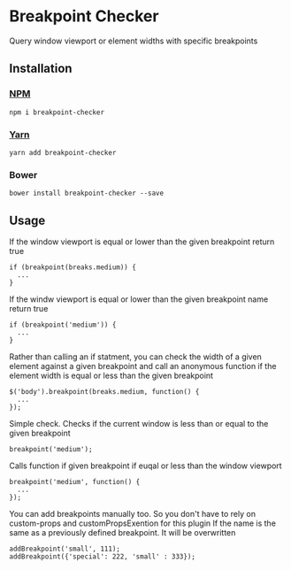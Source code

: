 # Breakpoint Checker

Query window viewport or element widths with specific breakpoints

## Installation

### [NPM](https://www.npmjs.com/package/breakpoint-checker)
```
npm i breakpoint-checker
```

### [Yarn](https://yarnpkg.com/en/package/breakpoint-checker)
```
yarn add breakpoint-checker
```

### Bower
```
bower install breakpoint-checker --save
```

## Usage

If the window viewport is equal or lower than the given breakpoint return true
```
if (breakpoint(breaks.medium)) {
  ...
}
```

If the windw viewport is equal or lower than the given breakpoint name return true
```
if (breakpoint('medium')) {
  ...
}
```

Rather than calling an if statment, you can check the width of a given element against a given breakpoint
and call an anonymous function if the element width is equal or less than the given breakpoint
```
$('body').breakpoint(breaks.medium, function() {
  ...
});
```

Simple check. Checks if the current window is less than or equal to the given breakpoint
```
breakpoint('medium');
```

Calls function if given breakpoint if euqal or less than the window viewport
```
breakpoint('medium', function() {
  ...
});
```

You can add breakpoints manually too. So you don't have to rely on custom-props and customPropsExention for this plugin
If the name is the same as a previously defined breakpoint. It will be overwritten
```
addBreakpoint('small', 111);
addBreakpoint({'special': 222, 'small' : 333});
```
